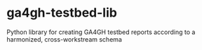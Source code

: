 # ga4gh-testbed-lib
Python library for creating GA4GH testbed reports according to a harmonized, cross-workstream schema
